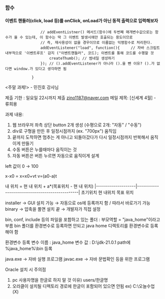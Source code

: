 ### 함수

#### 이벤트 핸들러(click, load 등)를 onClick, onLoad가 아닌 동적 출력으로 입력해보자
<script>
    addEventListner("load", function(){
        createThumb();
    })
</script>
                    // addEventListner() 메서드(함수)에 두번째 매개변수값으로는 함수가 올 수 있는데, 이 함수는 딱 그 이벤트 발생시에만 호출되는 용도이므로
                    // 즉, 재사용성이 없을 경우이므로 이름없는 익명함수로 처리한다.
                    addEventListener("load", function(){     // 자바 스크립트 내부적으로 '이벤트루프' 감지 ("이벤트핸들러", 코드); 이벤트를 통해 코드를 수행할 것
                        createThumb(); // 썸네일 생성하기
                    }); // ().addEventListener가 아니라 ().을 뺀 이유? ().가 없다면 window.가 있다고 생각하면 됨
                
                }

<주말 과제!> - 민진호 강사님

제출 기한 : 일요일 22시까지 제출
zino1187@naver.com
메일 제목: [신세계 4월] - 류희용

과제 내용:
1. 웹 브라우저 좌측 상단 button 2개 생성 (수평으로 2개: "자동" / "수동")
2. div로 구형을 만든 후 일정시점까지 (ex. "700px") 움직임
3. 끝까지 도착하면 멈추는 게 아니고 되돌아갔다가 다시 일정시점까지 반복해서 움직이게 만들기
4. 수동 버튼은 누를때마다 움직이는 것
5. 자동 버튼은 버튼 누르면 자동으로 움직이게 설계


left 값이 0 → 100 

x-x0 = 
x=x0+vt
v=(a0-a)t

내 위치 = 현 내 위치 + a*(목표위치 - 현 내 위치)
|--------------------|------------------------------------------------|
초기위치            현 내위치                                          목표 위치


installer → GUI 설치 가능 → 자동으로 os에 등록까지 함 / 따라서 바로가기 가능
binary → 압축을 풀면 설치 끝 → 개발자가 직접 설정

bin, conf, include 등의 파일을 포함하고 있는 폴더 : 
부모역할 = "java_home"이라고 부름
bin 폴더를 환경변수로 등록하면 안되고
java home 디렉토리를 환경변수로 등록해야 함

환경변수 등록
변수 이름 : java_home
변수 값 : D:\jdk-21.0.1
path에 %java_home%\bin 등록

java.exe → 자바 실행 프로그램
javac.exe → 자바 문법확인 등을 위한 프로그램

Oracle 설치 시 주의점
1) pc 사용자명을 한글로 하지 말 것
이유) users/한글명
2) 오라클이 설치될 디렉토리 경로에 한글이 포함되어 있으면 안됨
ex) C:\오늘수업 (X)